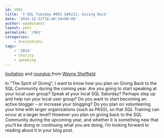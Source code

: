 ```yaml
---
id: 1981
title: 'T-SQL Tuesday #061 &#8211; Giving Back'
date: '2014-12-12T16:40:16+00:00'
author: way0utwest
layout: post
permalink: '/061'
categories:
    - Invitations
tags:
    - '2014'
    - charity
    - speaking
---
```


[Invitation](http://blog.waynesheffield.com/wayne/archive/2014/12/t-sql-tuesday-61-giving-back) and [roundup ](http://blog.waynesheffield.com/wayne/archive/2014/12/t-sql-tuesday-61-the-wrap-up/)from [Wayne Sheffield](http://blog.waynesheffield.com).

<div class="pageContainer"><div class="contentWrapper RS"><div class="contentArea" id="contentArea"><div class="post post-2217 type-post status-publish format-standard hentry category-tsql-tuesday" id="post-2217"><div class="postContent">In “The Spirit of Giving”, I want to know how you plan on Giving Back to the SQL Community during the coming year. Are you going to start speaking at your local user group? Speak at your local SQL Saturday? Perhaps step up and help run your local user group? Do you want to start becoming an active blogger – or increase your blogging? Do you plan on volunteering your time with larger organizations (such as PASS), so that SQL Training can occur at a larger level? However you plan on giving back to the SQL Community during the upcoming year, and whether it is something new that you’ll be doing or continuing what you are doing, I’m looking forward to reading about it in your blog post.

</div></div></div></div></div>
